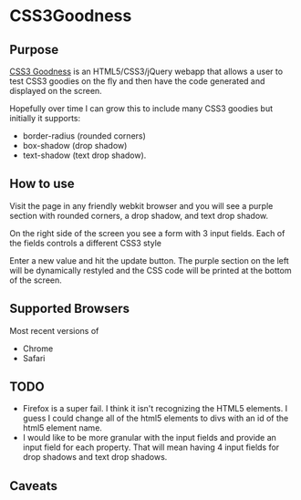 CSS3Goodness
============

Purpose
-------

[CSS3 Goodness](http://css3goodness) is an HTML5/CSS3/jQuery webapp that allows a user to test CSS3 goodies on the fly and then have the code generated and displayed on the screen.

Hopefully over time I can grow this to include many CSS3 goodies but initially
it supports:

- border-radius (rounded corners) 
- box-shadow (drop shadow)
- text-shadow (text drop shadow).

How to use
----------

Visit the page in any friendly webkit browser and you will see a purple section
with rounded corners, a drop shadow, and text drop shadow. 

On the right side of the screen you see a form with 3 input fields. Each of the
fields controls a different CSS3 style

Enter a new value and hit the update button. The purple section on the left will
be dynamically restyled and the CSS code will be printed at the bottom of the
screen.

Supported Browsers
------------------

Most recent versions of

- Chrome
- Safari

TODO
----

- Firefox is a super fail. I think it isn't recognizing the HTML5 elements. I
guess I could change all of the html5 elements to divs with an id of the html5
element name.
- I would like to be more granular with the input fields and provide an input
field for each property. That will mean having 4 input fields for drop shadows
and text drop shadows.

Caveats
-------

